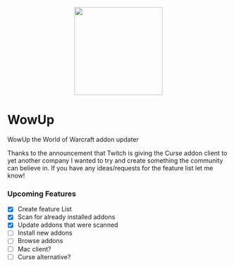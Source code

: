 <p align="center">
  <img src="https://wowup.io/images/wowup_logo_512np.png" width="200" />
</p>

# WowUp
WowUp the World of Warcraft addon updater

Thanks to the announcement that Twitch is giving the Curse addon client to yet another company I wanted to try and create something the community can believe in.
If you have any ideas/requests for the feature list let me know!

### Upcoming Features
- [x] Create feature List
- [x] Scan for already installed addons
- [x] Update addons that were scanned
- [ ] Install new addons
- [ ] Browse addons
- [ ] Mac client?
- [ ] Curse alternative?
